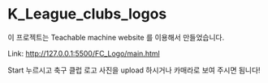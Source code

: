 # K_League_clubs_logos

이 프로젝트는 Teachable machine website 를 이용해서 만들었습니다.

Link: http://127.0.0.1:5500/FC_Logo/main.html

Start 누르시고 축구 클럽 로고 사진을 upload 하시거나 카매라로 보여 주시면 됨니다!
